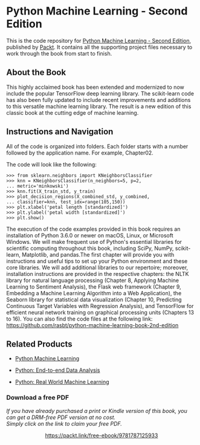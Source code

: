 


# Python Machine Learning - Second Edition
This is the code repository for [Python Machine Learning - Second Edition](https://www.packtpub.com/big-data-and-business-intelligence/python-machine-learning-second-edition?utm_source=github&utm_medium=repository&utm_campaign=9781787125933), published by [Packt](https://www.packtpub.com/?utm_source=github). It contains all the supporting project files necessary to work through the book from start to finish.
## About the Book
This highly acclaimed book has been extended and modernized to now include the popular TensorFlow deep learning library. The scikit-learn code has also been fully updated to include recent improvements and additions to this versatile machine learning library. The result is a new edition of this classic book at the cutting edge of machine learning.
## Instructions and Navigation
All of the code is organized into folders. Each folder starts with a number followed by the application name. For example, Chapter02.



The code will look like the following:
```
>>> from sklearn.neighbors import KNeighborsClassifier
>>> knn = KNeighborsClassifier(n_neighbors=5, p=2,
... metric='minkowski')
>>> knn.fit(X_train_std, y_train)
>>> plot_decision_regions(X_combined_std, y_combined,
... classifier=knn, test_idx=range(105,150))
>>> plt.xlabel('petal length [standardized]')
>>> plt.ylabel('petal width [standardized]')
>>> plt.show()
```

The execution of the code examples provided in this book requires an installation of Python 3.6.0 or newer on macOS, Linux, or Microsoft Windows. We will make frequent use of Python's essential libraries for scientific computing throughout this book, including SciPy, NumPy, scikit-learn, Matplotlib, and pandas.The first chapter will provide you with instructions and useful tips to set up your Python environment and these core libraries. We will add additional libraries to our repertoire; moreover, installation instructions are provided in the respective chapters: the NLTK library for natural language processing (Chapter 8, Applying Machine Learning to Sentiment Analysis), the Flask web framework (Chapter 9, Embedding a Machine Learning Algorithm into a Web Application), the Seaborn library for statistical data visualization (Chapter 10, Predicting Continuous Target Variables with Regression Analysis), and TensorFlow for efficient neural network training on graphical processing units (Chapters 13 to 16).
You can also find the code files at the following link:
https://github.com/rasbt/python-machine-learning-book-2nd-edition
## Related Products
* [Python Machine Learning](https://www.packtpub.com/big-data-and-business-intelligence/python-machine-learning?utm_source=github&utm_medium=repository&utm_campaign=9781783555130)

* [Python: End-to-end Data Analysis](https://www.packtpub.com/big-data-and-business-intelligence/python-end-end-data-analysis?utm_source=github&utm_medium=repository&utm_campaign=9781788394697)

* [Python: Real World Machine Learning](https://www.packtpub.com/big-data-and-business-intelligence/python-real-world-machine-learning?utm_source=github&utm_medium=repository&utm_campaign=9781787123212)


### Download a free PDF

 <i>If you have already purchased a print or Kindle version of this book, you can get a DRM-free PDF version at no cost.<br>Simply click on the link to claim your free PDF.</i>
<p align="center"> <a href="https://packt.link/free-ebook/9781787125933">https://packt.link/free-ebook/9781787125933 </a> </p>